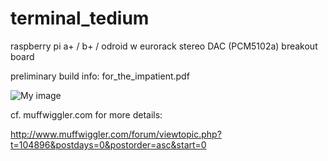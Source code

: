 terminal_tedium
===============


raspberry pi a+ / b+ / odroid w eurorack stereo DAC (PCM5102a) breakout board



preliminary build info: for_the_impatient.pdf


![My image](https://farm6.staticflickr.com/5602/15151692744_667437ae88_b.jpg)



cf. muffwiggler.com for more details:

http://www.muffwiggler.com/forum/viewtopic.php?t=104896&postdays=0&postorder=asc&start=0



